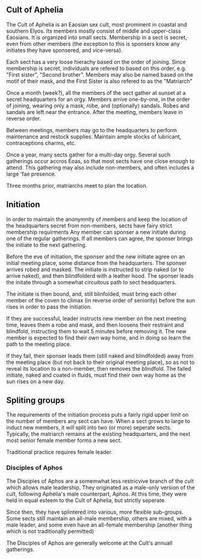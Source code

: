## Cult of Aphelia

The Cult of Aphelia is an Eaosian sex cult, most prominent in coastal and southern Elyos. Its members mostly consist of middle and upper-class Eaosians.
It is organized into small sects. Membership in a sect is secret, even from other members (the exception to this is sponsers know any initiates they have sponsered, and vice-versa).

Each sect has a very loose hierachy based on the order of joining.
Since membership is secret, individuals are refered to based on this order, e.g. "First sister", "Second brother".
Members may also be named based on the motif of their mask, and the First Sister is also refered to as the "Matriarch"

Once a month (week?), all the members of the sect gather at sunset at a secret headquarters for an orgy.
Members arrive one-by-one, in the order of joining, wearing only a mask, robe, and (optionally) sandals.
Robes and sandals are left near the entrance. After the meeting, members leave in reverse order.

Between meetings, members may go to the headquarters to perform maintenance and restock supplies.
Maintain ample stocks of lubricant, contraceptions charms, etc. 

Once a year, many sects gather for a multi-day orgy. Several such gatherings occur accros Eoas, so that most sects have one close enough to attend.
This gathering may also include non-members, and often includes a large 'fae presence.

Three months prior, matriarchs meet to plan the location.

## Initiation
In order to maintain the anonymnity of members and keep the location of the headquarters secret from non-members, sects have fairy strict membership requirments
Any member can sponser a new initiate during one of the regular gatherings. If all members can agree, the sponser brings the initiate to the next gathering.

Before the eve of initiation, the sponser and the new initiate agree on an initial meeting place, some distance from the headquarters.
The sponser arrives robed and masked. The initiate is instructed to strip naked (or to arrive naked), and then blindfolderd with a leather hood.
The sponser leads the initate through a somewhat circuitous path to sect headquarters.

The initiate is then bound, and, still blinfolded, must bring each other member of the coven to climax (in reverse order of seniority) before the sun rises in order to pass the initiation.

If they are successful, leader instructs new member on the next meeting time, leaves them a robe and mask, and then loosens their restraint and blindfold, instructing them to wait 5 minutes before removing it.
The new member is expected to find their own way home, and in doing so learn the path to the meeting place.

If they fail, their sponser leads them (still naked and blindfolded) away from the meeting place (but not back to their original meeting place), so as not to reveal its location to a non-member, then removes the blindfold. 
The failed initiate, naked and coated in fluids, must find their own way home as the sun rises on a new day. 

## Spliting groups

The requirements of the initiation process puts a fairly rigid upper limit on the number of members any sect can have.
When a sect grows to large to induct new members, it will split into two (or more) seperate sects. Typically, the matriarch remains at the existing headquarters, and the next most senior female member forms a new sect. 


Traditional practice requires female leader.

### Disciples of Aphos

The Disciples of Aphos are a somemwhat less restricvive branch of the cult which allows male leadership.
They originated as a male-only version of the cult, following Aphelia's male counterpart, Aphos.
At this time, they were held in equal esteem to the Cult of Aphelia, but strictly seperate.

Since then, they have splintered into various, more flexible sub-groups. Some sects still maintain an all-male membership, others are mixed, with a male leader, 
and some even have an all-female membership (another thing which is not traditionally permitted)

The Disciples of Aphos are generally welcome at the Cult's annuall gatherings.